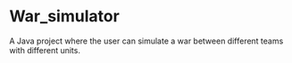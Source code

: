 # War_simulator
A Java project where the user can simulate a war between different teams with different units.
